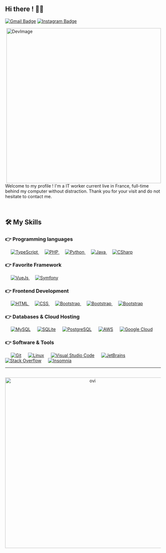 ## Hi there ! 👋😃 

[![Gmail Badge](https://img.shields.io/badge/-campmas.pierre-c14438?style=flat&logo=Gmail&logoColor=white&link=mailto:campmas.pierre@gmail.com)](mailto:campmas.pierre@gmail.com)
[![Instagram Badge](https://img.shields.io/badge/-@pierre.campmas-purple?style=flat&logo=instagram&logoColor=white&link=https://instagram.com/pierre.campmas/)](https://instagram.com/pierre.campmas)

<img alt="DevImage" align="right" src="https://zupimages.net/up/22/12/4pd1.png" width="500px">

<p align='left'>
Welcome to my profile ! I'm a IT worker current live in France, 
full-time behind my computer without distraction.
Thank you for your visit and do not hesitate to contact me.
</p>
  
<br>

## 🛠️ My Skills
### 👉 Programming languages

<p align="left"> 
  &emsp;
  <a href="https://vuejs.org/" target="_blank"> 
     <img alt="TypeScript" src="https://img.shields.io/badge/TypeScript-007ACC?style=flat&logo=typescript&logoColor=white">
   </a>
  &emsp;
  <a href="https://www.php.net/">
    <img alt="PHP" src="https://img.shields.io/badge/PHP-%23777BB4.svg?logo=php&logoColor=white"/>
  </a>
    &emsp;
  <a href="https://www.python.org/">
    <img alt="Python" src="https://img.shields.io/badge/Python-3776AB?style=flat&logo=python&logoColor=white"/>
  </a>
  &emsp;
  <a href="https://www.java.com/">
    <img alt="Java" src="https://img.shields.io/badge/Java-FF1B1B.svg?logo=java&logoColor=white"/>
  </a>
  &emsp;
  <a href="https://docs.microsoft.com/dotnet/csharp/">
    <img alt="CSharp" src="https://img.shields.io/badge/C%23-00599C.svg?logo=c%2B%2B&logoColor=white"/>
  </a>
</p>

### 👉 Favorite Framework
<p align="left">
    &emsp;
  <a href="https://vuejs.org/" target="_blank"> 
     <img alt="VueJs" src="https://img.shields.io/badge/Vue.js-35495E?style=flat&logo=vue.js&logoColor=4FC08D">
   </a>
      &emsp;
  <a href="https://symfony.com/" target="_blank"> 
     <img alt="Symfony" src="https://img.shields.io/badge/Symfony-%2300843e.svg?style=flat&logo=symfony&logoColor=white">
   </a>
</p>
  


### 👉 Frontend Development

<p align="left"> 
  &emsp; 
  <a href="https://www.w3.org/html/" target="_blank"> 
   <img alt="HTML" src="https://img.shields.io/badge/HTML%20-%23E34F26.svg?logo=html5&logoColor=white">
  </a>   
  &emsp;
  <a href="https://www.w3schools.com/css/" target="_blank">
    <img alt="CSS" src="https://img.shields.io/badge/CSS%20-%231572B6.svg?logo=css3&logoColor=white">
  </a> 
   &emsp;
  <a href="https://getbootstrap.com" target="_blank"> 
    <img alt="Bootstrap" src="https://img.shields.io/badge/Bootstrap-%23563D7C.svg?style=flat&logo=bootstrap&logoColor=white"/>
  </a>
  &emsp;
  <a href="https://tailwindcss.com/" target="_blank"> 
    <img alt="Bootstrap" src="https://img.shields.io/badge/Tailwind_CSS-38B2AC.svg?style=flat&logo=tailwind-css&logoColor=white"/>
  </a>
  &emsp;
  <a href="https://sass-lang.com/" target="_blank"> 
    <img alt="Bootstrap" src="https://img.shields.io/badge/Sass-CC6699.svg?style=flat&logo=sass&logoColor=white"/>
  </a>
</p>

### 👉 Databases & Cloud Hosting
<p align="left">
  &emsp;
    <a href="https://www.mysql.com/"><img alt="MySQL" src="https://img.shields.io/badge/MySQL-00000F.svg?style=flat&llogo=mysql&logoColor=white"></a>
  &emsp;
    <a href="https://www.sqlite.org/"><img alt="SQLite" src ="https://img.shields.io/badge/sqlite-%2307405e.svg?style=flat&logo=sqlite&logoColor=white"/></a>
  &emsp;
    <a href="https://www.postgresql.org/"><img alt="PostgreSQL" src="https://img.shields.io/badge/PostgreSQL-316192?style=flat&logo=postgresql&logoColor=white"></a>
  &emsp;
    <a href="https://aws.amazon.com/"><img alt="AWS" src="https://img.shields.io/badge/Amazon_AWS-232F3E?style=flat&logo=amazon-aws&logoColor=white"></a>
   &emsp;
    <a href="https://console.cloud.google.com"><img alt="Google Cloud" src="https://img.shields.io/badge/Google_Cloud-4285F4?style=flat&logo=google-cloud&logoColor=white"></a>
 </p>
 
### 👉 Software & Tools
<p>
  &emsp;
    <a href="#"><img alt="Git" src="https://img.shields.io/badge/Git%20-%23F05033.svg?logo=git&logoColor=white"></a>
  &emsp;
    <a href="#"><img alt="Linux" src="https://img.shields.io/badge/Linux-FCC624?style=flat&logo=linux&logoColor=black"></a>
  &emsp;
    <a href="#"><img alt="Visual Studio Code" src="https://img.shields.io/badge/Visual%20Studio%20Code-0078d7.svg?logo=visual-studio-code&logoColor=white"></a>
  &emsp;
    <a href="https://www.jetbrains.com/fr-fr/"><img alt="JetBrains" src="https://img.shields.io/badge/JetBrains-00000F.svg?logo=jetBrains&logoColor=white"></a>
  &emsp;
    <a href="#"><img alt="Stack Overflow" src="https://img.shields.io/badge/-Stack%20Overflow-FE7A16?logo=stack-overflow&logoColor=white"></a>
  &emsp;
    <a href="#"><img alt="Insomnia" src="https://img.shields.io/badge/Insomnia-black?logo=insomnia&logoColor=white"></a>
  &emsp;
</p>

____

<p align="center">
<p align="center">&nbsp;&nbsp;&nbsp;<img src="https://github-readme-stats.vercel.app/api?username=LowCoyote&theme=blue-green" alt="ovi" width="550" /></p>


